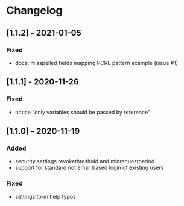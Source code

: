 # Changelog

## [1.1.2] - 2021-01-05

### Fixed

- docs: misspelled fields mapping PCRE pattern example (issue #1)


## [1.1.1] - 2020-11-26

### Fixed

- notice "only variables should be passed by reference"


## [1.1.0] - 2020-11-19

### Added

- security settings revokethreshold and minrequestperiod
- support for standard not email based login of existing users

### Fixed

- settings form help typos 
